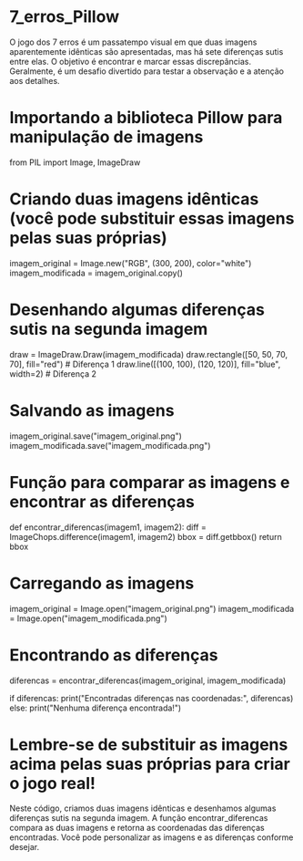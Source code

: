 # 7_erros_Pillow
O jogo dos 7 erros é um passatempo visual em que duas imagens aparentemente idênticas são apresentadas, mas há sete diferenças sutis entre elas. O objetivo é encontrar e marcar essas discrepâncias. Geralmente, é um desafio divertido para testar a observação e a atenção aos detalhes. 



# Importando a biblioteca Pillow para manipulação de imagens
from PIL import Image, ImageDraw


# Criando duas imagens idênticas (você pode substituir essas imagens pelas suas próprias)
imagem_original = Image.new("RGB", (300, 200), color="white")
imagem_modificada = imagem_original.copy()


# Desenhando algumas diferenças sutis na segunda imagem
draw = ImageDraw.Draw(imagem_modificada)
draw.rectangle([50, 50, 70, 70], fill="red")  # Diferença 1
draw.line([(100, 100), (120, 120)], fill="blue", width=2)  # Diferença 2


# Salvando as imagens
imagem_original.save("imagem_original.png")
imagem_modificada.save("imagem_modificada.png")


# Função para comparar as imagens e encontrar as diferenças
def encontrar_diferencas(imagem1, imagem2):
    diff = ImageChops.difference(imagem1, imagem2)
    bbox = diff.getbbox()
    return bbox


# Carregando as imagens
imagem_original = Image.open("imagem_original.png")
imagem_modificada = Image.open("imagem_modificada.png")


# Encontrando as diferenças
diferencas = encontrar_diferencas(imagem_original, imagem_modificada)


if diferencas:
    print("Encontradas diferenças nas coordenadas:", diferencas)
else:
    print("Nenhuma diferença encontrada!")


# Lembre-se de substituir as imagens acima pelas suas próprias para criar o jogo real!


Neste código, criamos duas imagens idênticas e desenhamos algumas diferenças sutis na segunda imagem. A função encontrar_diferencas compara as duas imagens e retorna as coordenadas das diferenças encontradas. Você pode personalizar as imagens e as diferenças conforme desejar.
